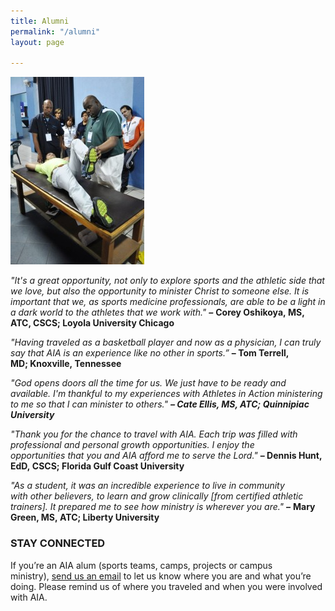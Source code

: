 ```yaml
---
title: Alumni
permalink: "/alumni"
layout: page

---
```


_![](/uploads/Corey-Oshikoya-Knee-Exam-214x300.jpg)_

_"It's a great opportunity, not only to explore sports and the athletic side that we love, but also the opportunity to minister Christ to someone else. It is important that we, as sports medicine professionals, are able to be a light in a dark world to the athletes that we work with." **–**_ **Corey Oshikoya, MS, ATC, CSCS; Loyola University Chicago**

_"Having traveled as a basketball player and now as a physician, I can truly say that AIA is an experience like no other in sports.”_ **– Tom Terrell, MD; Knoxville, Tennessee**

_"God opens doors all the time for us. We just have to be ready and available. I'm thankful to my experiences with Athletes in Action ministering to me so that I can minister to others." **– Cate Ellis, MS, ATC; Quinnipiac University**_

_"Thank you for the chance to travel with AIA. Each trip was filled with professional and personal growth opportunities. I enjoy the opportunities that you and AIA afford me to serve the Lord."_ **– Dennis Hunt, EdD, CSCS; Florida Gulf Coast University**

_"As a student, it was an incredible experience to live in community with other believers, to learn and grow clinically \[from certified athletic trainers\]. It prepared me to see how ministry is wherever you are." **–**_ **Mary Green, MS, ATC; Liberty University**

### STAY CONNECTED

If you’re an AIA alum (sports teams, camps, projects or campus ministry), [send us an email](mailto:sportsperformance@athletesinaction.org) to let us know where you are and what you’re doing. Please remind us of where you traveled and when you were involved with AIA.
